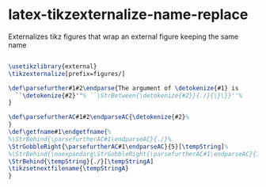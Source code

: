 # latex-tikzexternalize-name-replace
Externalizes tikz figures that wrap an external figure keeping the same name

```latex

\usetikzlibrary{external}
\tikzexternalize[prefix=figures/]

\def\parsefurther#1#2\endparse{The argument of \detokenize{#1} is 
  ``\detokenize{#2}''% ``\StrBetween{\detokenize{#2}}{./}{\}\}}''%
}

\def\parsefurtherAC#1#2\endparseAC{\detokenize{#2}%
}
\def\getfname#1\endgetfname{%
%\StrBehind{\parsefurtherAC#1\endparseAC}{./}%
\StrGobbleRight{\parsefurtherAC#1\endparseAC}{5}[\tempString]%
%\StrBehind{\noexpandarg\StrGobbleRight{\parsefurtherAC#1\endparseAC}{1}}{./}%
\StrBehind{\tempString}{./}[\tempStringA]
\tikzsetnextfilename{\tempStringA}
}
```
